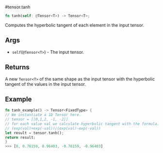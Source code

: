 #tensor.tanh

```rust
fn tanh(self: @Tensor<T>) -> Tensor<T>;
```

Computes the hyperbolic tangent of each element in the input tensor.

## Args

- `self`(`@Tensor<T>`) - The input tensor.

## Returns

A new `Tensor<T>` of the same shape as the input tensor with
the hyperbolic tangent of the values in the input tensor.

## Example

```rust
fn tanh_example() -> Tensor<FixedType> {
// We instantiate a 1D Tensor here.
// tensor = [[0,1,2, -1, -2]]
// for each value val we calculate hyperbolic tangent with the formula:
// (exp(val)+exp(-val))/(exp(val)-exp(-val))
let result = tensor.tanh();
return result;
}
>>> [0, 0.76159, 0.96403, -0.76159, -0.96403]
```
